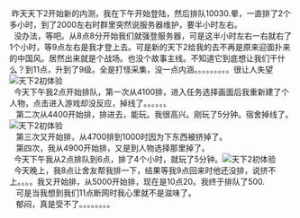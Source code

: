 <div id="sina_keyword_ad_area2" class="articalContent  ">
			<div>
&nbsp;<wbr>昨天天下2开始新的内测，我在下午开始登陆，然后排队10030.晕，一直排了2个多小时，到了2000左右时群里突然说服务器维护，要半小时左右。</DIV>
<div>&nbsp;<wbr>&nbsp;<wbr>
没办法，等吧。从8点8分开始我们就强登服务器，可是这半小时左右一右就右了1个小时，等9点左右是我才登上去。可是新的天下2给我的去不再是原来迎面扑来的中国风。居然出来就是个战场。也没个故事主线。不知道它到底想让我们干什么？到11点，升到了9级。全是打怪采集，没一点内涵。。。。。。。。。很让人失望<img src="http://simg.sinajs.cn/blog7style/images/common/sg_trans.gif" real_src ="http://blogimg.sinajs.cn/images/control/face/022.gif"  ALT="天下2初体验"  TITLE="天下2初体验" /></DIV>
<div>&nbsp;<wbr>&nbsp;<wbr>
今天下午我2点开始排队，第一次从4100排，进入任务选择画面后我重新建了个人物，点击进入游戏却没反应，掉线了。。。。。。</DIV>
<div>&nbsp;<wbr>&nbsp;<wbr>&nbsp;<wbr>
第二次从4400开始排，排进去，能玩。我很高兴。刚玩了5分钟。宿舍掉线了。<img src="http://simg.sinajs.cn/blog7style/images/common/sg_trans.gif" real_src ="http://blogimg.sinajs.cn/images/control/face/012.gif"  ALT="天下2初体验"  TITLE="天下2初体验" /></DIV>
<div>&nbsp;<wbr>&nbsp;<wbr>&nbsp;<wbr>
第三次又开始排，从4700排到1000时因为下东西被挤掉了。</DIV>
<div>&nbsp;<wbr>&nbsp;<wbr>&nbsp;<wbr>
第四次，我从4900开始排，又是到人物选择那里掉了。</DIV>
<div>
&nbsp;<wbr>&nbsp;<wbr>今天下午我从2点排队到6点，排了4个小时，就玩了5分钟。<img src="http://simg.sinajs.cn/blog7style/images/common/sg_trans.gif" real_src ="http://blogimg.sinajs.cn/images/control/face/010.gif"  ALT="天下2初体验"  TITLE="天下2初体验" /></DIV>
<div>&nbsp;<wbr>&nbsp;<wbr>
今天晚上，我8点让舍友帮我排一下，结果等我9点回来时他还没排，说挤不上。。。。我又开始排，从5000开始排，现在是10点20。我终于排队了500.</DIV>
<div>&nbsp;<wbr>&nbsp;<wbr>&nbsp;<wbr>
可是当我想到我们11点断网时我心里就不是滋味了。</DIV>
<div>&nbsp;<wbr>&nbsp;<wbr>&nbsp;<wbr>
郁闷，真是受不了。。。。。。。。</DIV>							
		</div>
